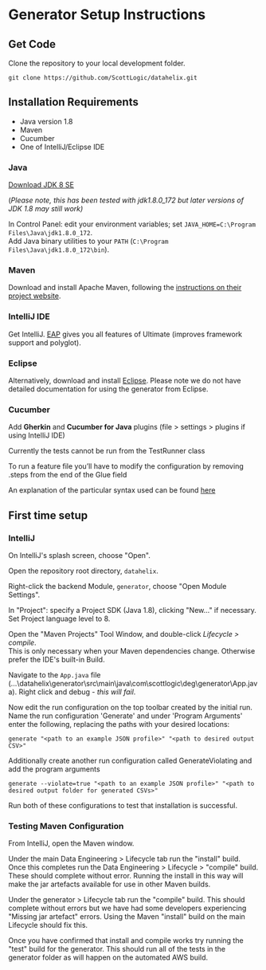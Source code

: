 # Generator Setup Instructions

## Get Code

Clone the repository to your local development folder.

```
git clone https://github.com/ScottLogic/datahelix.git 
```

## Installation Requirements

* Java version 1.8
* Maven
* Cucumber
* One of IntelliJ/Eclipse IDE 

### Java

[Download JDK 8 SE](http://www.oracle.com/technetwork/java/javase/downloads/jdk8-downloads-2133151.html) 

(*Please note, this has been tested with jdk1.8.0_172 but later versions of JDK 1.8 may still work)*

In Control Panel: edit your environment variables; set `JAVA_HOME=C:\Program Files\Java\jdk1.8.0_172`.  
Add Java binary utilities to your `PATH` (`C:\Program Files\Java\jdk1.8.0_172\bin`).

### Maven

Download and install Apache Maven, following the [instructions on their project website](https://maven.apache.org/install.html).

### IntelliJ IDE

Get IntelliJ. [EAP](https://www.jetbrains.com/idea/nextversion/) gives you all features of Ultimate (improves framework support and polyglot).

### Eclipse

Alternatively, download and install [Eclipse](https://www.eclipse.org/downloads/). Please note we do not have detailed documentation for using the generator from Eclipse.

### Cucumber

Add **Gherkin** and **Cucumber for Java** plugins (file > settings > plugins if using IntelliJ IDE) 

Currently the tests cannot be run from the TestRunner class

To run a feature file you’ll have to modify the configuration by removing .steps from the end of the Glue field 

An explanation of the particular syntax used can be found [here](https://github.com/ScottLogic/datahelix/blob/master/docs/CucumberSyntax.md) 

## First time setup

### IntelliJ

On IntelliJ's splash screen, choose "Open".

Open the repository root directory, `datahelix`.

Right-click the backend Module, `generator`, choose "Open Module Settings".

In "Project": specify a Project SDK (Java 1.8), clicking "New..." if necessary.  
Set Project language level to 8.

Open the "Maven Projects" Tool Window, and double-click _Lifecycle > compile_.  
This is only necessary when your Maven dependencies change. Otherwise prefer the IDE's built-in Build.

Navigate to the `App.java` file (...\datahelix\generator\src\main\java\com\scottlogic\deg\generator\App.java). Right click and debug - *this will fail*.

Now edit the run configuration on the top toolbar created by the initial run. Name the run configuration 'Generate' and under 'Program Arguments' enter the following, replacing the paths with your desired locations:

```
generate "<path to an example JSON profile>" "<path to desired output CSV>"
```

Additionally create another run configuration called GenerateViolating and add the program arguments

```
generate --violate=true "<path to an example JSON profile>" "<path to desired output folder for generated CSVs>"
```

Run both of these configurations to test that installation is successful.

### Testing Maven Configuration

From IntelliJ, open the Maven window.

Under the main Data Engineering > Lifecycle tab run the "install" build. Once this completes run the Data Engineering > Lifecycle > "compile" build. These should complete without error. Running the install in this way will make the jar artefacts available for use in other Maven builds.

Under the generator > Lifecycle tab run the "compile" build. This should complete without errors but we have had some developers experiencing "Missing jar artefact" errors. Using the Maven "install" build on the main Lifecycle should fix this.

Once you have confirmed that install and compile works try running the "test" build for the generator. This should run all of the tests in the generator folder as will happen on the automated AWS build. 
